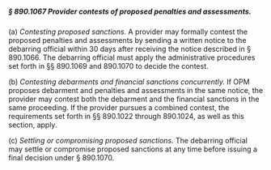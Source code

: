 ##### § 890.1067 Provider contests of proposed penalties and assessments. #####

(a) *Contesting proposed sanctions.* A provider may formally contest the proposed penalties and assessments by sending a written notice to the debarring official within 30 days after receiving the notice described in § 890.1066. The debarring official must apply the administrative procedures set forth in §§ 890.1069 and 890.1070 to decide the contest.

(b) *Contesting debarments and financial sanctions concurrently.* If OPM proposes debarment and penalties and assessments in the same notice, the provider may contest both the debarment and the financial sanctions in the same proceeding. If the provider pursues a combined contest, the requirements set forth in §§ 890.1022 through 890.1024, as well as this section, apply.

(c) *Settling or compromising proposed sanctions.* The debarring official may settle or compromise proposed sanctions at any time before issuing a final decision under § 890.1070.